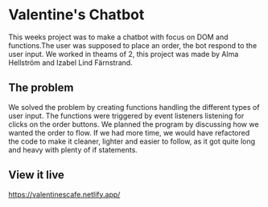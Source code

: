 # Valentine's Chatbot

This weeks project was to make a chatbot with focus on DOM and functions.The user was supposed to place an order, the bot respond to the user input. We worked in theams of 2, this project was made by Alma Hellström and Izabel Lind Färnstrand. 

## The problem

We solved the problem by creating functions handling the different types of user input. The functions were triggered by event listeners listening for clicks on the order buttons. We planned the program by discussing how we wanted the order to flow. If we had more time, we would have refactored the code to make it cleaner, lighter and easier to follow, as it got quite long and heavy with plenty of if statements.

## View it live
https://valentinescafe.netlify.app/
